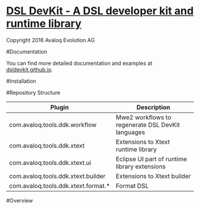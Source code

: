 [DSL DevKit - A DSL developer kit and runtime library](https://github.com/dsldevkit/dsl-devkit)
===================================
Copyright 2016 Avaloq Evolution AG

#Documentation

You can find more detailed documentation and examples at [dsldevkit.github.io](https://dsldevkit.github.io/).

#Installation


#Repository Structure


| Plugin                                 | Description                                              | 
|----------------------------------------|----------------------------------------------------------|
| com.avaloq.tools.ddk.workflow          | Mwe2 workflows to regenerate DSL DevKit languages        |
| com.avaloq.tools.ddk.xtext             | Extensions to Xtext runtime library                      |
| com.avaloq.tools.ddk.xtext.ui          | Eclipse UI part of runtime library extensions            |
| com.avaloq.tools.ddk.xtext.builder     | Extensions to Xtext builder                              |
| com.avaloq.tools.ddk.xtext.format.\*   | Format DSL                                               |



#Overview



